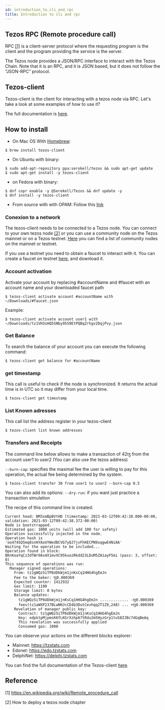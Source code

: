 ```yaml
---
id: introduction_to_cli_and_rpc
title: Introduction to cli and rpc
---
```


## Tezos RPC (Remote procedure call)
RPC [[1]](https://opentezos.com/tezos-basics/introduction_to_cli_and_rpc#reference) is a client-server protocol where the requesting program is the client and the program providing the service is the server. 

The Tezos node provides a JSON/RPC interface to interact with the Tezos Chain. Note that it is an RPC, and it is JSON based, but it does not follow the “JSON-RPC” protocol.

## Tezos-client

Tezos-client is the client for interacting with a tezos node via RPC. Let's take a look at some examples of how to use it? 

The full documentation is [here](https://tezos.gitlab.io/shell/cli-commands.html).

## How to install

* On Mac OS With [Homebrew](https://brew.sh/):
```
$ brew install tezos-client
```

* On Ubuntu with binary:
```
$ sudo add-apt-repository ppa:serokell/tezos && sudo apt-get update
$ sudo apt-get install -y tezos-client
```
* on Fedora with binary:
```
$ dnf copr enable -y @Serokell/Tezos && dnf update -y
$ dnf install -y tezos-client
```
* From source with with OPAM:
    Follow this [link](https://tezos.gitlab.io/introduction/howtoget.html#building-from-sources-via-opam)

### Conexion to a network
The tezos-client needs to be connected to a Tezos node. You can connect to your own tezos node [[2]](https://opentezos.com/tezos-basics/introduction_to_cli_and_rpc#reference) or you can use a community node on the Tezos mainnet or on a Tezos testnet.
[Here](https://tezostaquito.io/docs/rpc_nodes/) you can find a list of community nodes on the mainnet or testnet.

If you use a testnet you need to obtain a faucet to interact with it.
You can create a faucet on testnet [here](https://faucet.tzalpha.net), and download it.

### Account activation
Activate your account by replacing #accountName and #faucet with an account name and your downloaded faucet path 
```
$ tezos-client activate account #accountName with ~/Downloads/#faucet.json
```

Example: 
```
$ tezos-client activate account user1 with ~/Downloads/tz1VH3sHQ5SNby95S9EtPQBqZrhgv2DqjPvy.json
```
### Get Balance
To search the balance of your account you can execute the following command:
```
$ tezos-client get balance for #accountName
```

### get timestamp
This call is useful to check if the node is synchronized. It returns the actual time is in UTC so it may differ from your local time.
```
$ tezos-client get timestamp
```

### List Known adresses
This call list the address register in your tezos-client
```
$ tezos-client list known addresses
```

### Transfers and Receipts
The command line below allows to make a transaction of 42ꜩ from the account user1 to user2 (You can also use the tezos address) 

`--burn-cap`: specifies the maximal fee the user is willing to pay for this operation, the actual fee being determined by the system.

```
$ tezos-client transfer 30 from user1 to user2 --burn-cap 0.5
```
You can also add its options: 
`--dry-run`: if you want just practice a transaction simulation

The recipe of this command line is created:
```
Current head: BM3smBpBVtHD (timestamp: 2021-03-12T09:42:28.000-00:00, validation: 2021-03-12T09:42:38.372-00:00)
Node is bootstrapped.
Estimated gas: 1000 units (will add 100 for safety)
Operation successfully injected in the node.
Operation hash is 'oo4745Q5mq8snHYAxUYWedBCVb7yQJ7jvFhKECPN9xqgwE4Ni8A'
Waiting for the operation to be included...
Operation found in block: BKnKoaYqCz3dTWr66x4X1mvXC95kuozRkdd23LDuM5ZA1ayF5mi (pass: 3, offset: 0)
This sequence of operations was run:
  Manager signed operations:
    From: tz1gWQz5iTP6UDkWjm1jnKsCq1HHG4hgEmJn
    Fee to the baker: ꜩ0.000369
    Expected counter: 1412932
    Gas limit: 1100
    Storage limit: 0 bytes
    Balance updates:
      tz1gWQz5iTP6UDkWjm1jnKsCq1HHG4hgEmJn ............. -ꜩ0.000369
      fees(tz1aWXP237BLwNHJcCD4b3DutCevhqq2T1Z9,248) ... +ꜩ0.000369
    Revelation of manager public key:
      Contract: tz1gWQz5iTP6UDkWjm1jnKsCq1HHG4hgEmJn
      Key: edpktpMjpmsK6fLKGrXzhp67tRdu2m5HyzGrp1tuS8ZJBc7dGqBeAq
      This revelation was successfully applied
      Consumed gas: 1000
```

You can observe your actions on the different blocks explorer:
* Mainnet: https://tzstats.com
* Edonet: https://edo.tzstats.com
* DelphiNet: https://delphi.tzstats.com

You can find the full documentation of the Tezos-client [here](https://tezos.gitlab.io/shell/cli-commands.html).

## Reference
[1] https://en.wikipedia.org/wiki/Remote_procedure_call

[2] How to deploy a tezos node chapter

